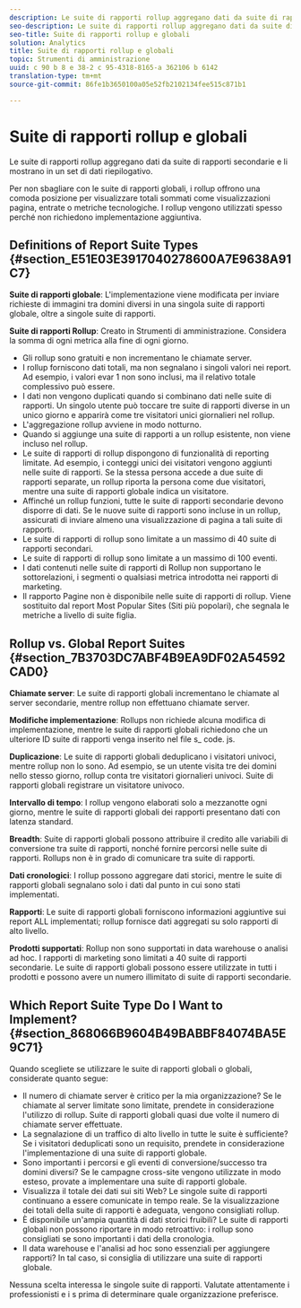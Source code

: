 ```yaml
---
description: Le suite di rapporti rollup aggregano dati da suite di rapporti secondarie e li mostrano in un set di dati riepilogativo.
seo-description: Le suite di rapporti rollup aggregano dati da suite di rapporti secondarie e li mostrano in un set di dati riepilogativo.
seo-title: Suite di rapporti rollup e globali
solution: Analytics
title: Suite di rapporti rollup e globali
topic: Strumenti di amministrazione
uuid: c 90 b 8 e 38-2 c 95-4318-8165-a 362106 b 6142
translation-type: tm+mt
source-git-commit: 86fe1b3650100a05e52fb2102134fee515c871b1

---
```



# Suite di rapporti rollup e globali

Le suite di rapporti rollup aggregano dati da suite di rapporti secondarie e li mostrano in un set di dati riepilogativo.

Per non sbagliare con le suite di rapporti globali, i rollup offrono una comoda posizione per visualizzare totali sommati come visualizzazioni pagina, entrate o metriche tecnologiche. I rollup vengono utilizzati spesso perché non richiedono implementazione aggiuntiva.

## Definitions of Report Suite Types {#section_E51E03E3917040278600A7E9638A91C7}

**Suite di rapporti globale**: L'implementazione viene modificata per inviare richieste di immagini tra domini diversi in una singola suite di rapporti globale, oltre a singole suite di rapporti.

**Suite di rapporti Rollup**: Creato in Strumenti di amministrazione. Considera la somma di ogni metrica alla fine di ogni giorno.

* Gli rollup sono gratuiti e non incrementano le chiamate server.
* I rollup forniscono dati totali, ma non segnalano i singoli valori nei report. Ad esempio, i valori evar 1 non sono inclusi, ma il relativo totale complessivo può essere.
* I dati non vengono duplicati quando si combinano dati nelle suite di rapporti. Un singolo utente può toccare tre suite di rapporti diverse in un unico giorno e apparirà come tre visitatori unici giornalieri nel rollup.
* L'aggregazione rollup avviene in modo notturno.
* Quando si aggiunge una suite di rapporti a un rollup esistente, non viene incluso nel rollup.
* Le suite di rapporti di rollup dispongono di funzionalità di reporting limitate. Ad esempio, i conteggi unici dei visitatori vengono aggiunti nelle suite di rapporti. Se la stessa persona accede a due suite di rapporti separate, un rollup riporta la persona come due visitatori, mentre una suite di rapporti globale indica un visitatore.
* Affinché un rollup funzioni, tutte le suite di rapporti secondarie devono disporre di dati. Se le nuove suite di rapporti sono incluse in un rollup, assicurati di inviare almeno una visualizzazione di pagina a tali suite di rapporti.
* Le suite di rapporti di rollup sono limitate a un massimo di 40 suite di rapporti secondari.
* Le suite di rapporti di rollup sono limitate a un massimo di 100 eventi.
* I dati contenuti nelle suite di rapporti di Rollup non supportano le sottorelazioni, i segmenti o qualsiasi metrica introdotta nei rapporti di marketing.
* Il rapporto Pagine non è disponibile nelle suite di rapporti di rollup. Viene sostituito dal report Most Popular Sites (Siti più popolari), che segnala le metriche a livello di suite figlia.

## Rollup vs. Global Report Suites {#section_7B3703DC7ABF4B9EA9DF02A54592CAD0}

**Chiamate server**: Le suite di rapporti globali incrementano le chiamate al server secondarie, mentre rollup non effettuano chiamate server.

**Modifiche implementazione**: Rollups non richiede alcuna modifica di implementazione, mentre le suite di rapporti globali richiedono che un ulteriore ID suite di rapporti venga inserito nel file s_ code. js.

**Duplicazione**: Le suite di rapporti globali deduplicano i visitatori univoci, mentre rollup non lo sono. Ad esempio, se un utente visita tre dei domini nello stesso giorno, rollup conta tre visitatori giornalieri univoci. Suite di rapporti globali registrare un visitatore univoco.

**Intervallo di tempo**: I rollup vengono elaborati solo a mezzanotte ogni giorno, mentre le suite di rapporti globali dei rapporti presentano dati con latenza standard.

**Breadth**: Suite di rapporti globali possono attribuire il credito alle variabili di conversione tra suite di rapporti, nonché fornire percorsi nelle suite di rapporti. Rollups non è in grado di comunicare tra suite di rapporti.

**Dati cronologici**: I rollup possono aggregare dati storici, mentre le suite di rapporti globali segnalano solo i dati dal punto in cui sono stati implementati.

**Rapporti**: Le suite di rapporti globali forniscono informazioni aggiuntive sui report ALL implementati; rollup fornisce dati aggregati su solo rapporti di alto livello.

**Prodotti supportati**: Rollup non sono supportati in data warehouse o analisi ad hoc. I rapporti di marketing sono limitati a 40 suite di rapporti secondarie. Le suite di rapporti globali possono essere utilizzate in tutti i prodotti e possono avere un numero illimitato di suite di rapporti secondarie.

## Which Report Suite Type Do I Want to Implement? {#section_868066B9604B49BABBF84074BA5E9C71}

Quando scegliete se utilizzare le suite di rapporti globali o globali, considerate quanto segue:

* Il numero di chiamate server è critico per la mia organizzazione? Se le chiamate al server limitate sono limitate, prendete in considerazione l'utilizzo di rollup. Suite di rapporti globali quasi due volte il numero di chiamate server effettuate.
* La segnalazione di un traffico di alto livello in tutte le suite è sufficiente? Se i visitatori deduplicati sono un requisito, prendete in considerazione l'implementazione di una suite di rapporti globale.
* Sono importanti i percorsi e gli eventi di conversione/successo tra domini diversi? Se le campagne cross-site vengono utilizzate in modo esteso, provate a implementare una suite di rapporti globale.
* Visualizza il totale dei dati sui siti Web? Le singole suite di rapporti continuano a essere comunicate in tempo reale. Se la visualizzazione dei totali della suite di rapporti è adeguata, vengono consigliati rollup.
* È disponibile un'ampia quantità di dati storici fruibili? Le suite di rapporti globali non possono riportare in modo retroattivo: i rollup sono consigliati se sono importanti i dati della cronologia.
* Il data warehouse e l'analisi ad hoc sono essenziali per aggiungere rapporti? In tal caso, si consiglia di utilizzare una suite di rapporti globale.

Nessuna scelta interessa le singole suite di rapporti. Valutate attentamente i professionisti e i s prima di determinare quale organizzazione preferisce.
